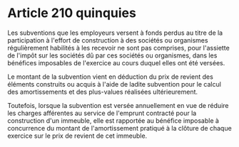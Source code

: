 # Article 210 quinquies

Les subventions que les employeurs versent à fonds perdus au titre de la participation à l'effort de construction à des
sociétés ou organismes régulièrement habilités à les recevoir ne sont pas comprises, pour l'assiette de l'impôt sur les
sociétés dû par ces sociétés ou organismes, dans les bénéfices imposables de l'exercice au cours duquel elles ont été
versées.

Le montant de la subvention vient en déduction du prix de revient des éléments construits ou acquis à l'aide de ladite
subvention pour le calcul des amortissements et des plus-values réalisées ultérieurement.

Toutefois, lorsque la subvention est versée annuellement en vue de réduire les charges afférentes au service de l'emprunt
contracté pour la construction d'un immeuble, elle est rapportée au bénéfice imposable à concurrence du montant de
l'amortissement pratiqué à la clôture de chaque exercice sur le prix de revient de cet immeuble.


